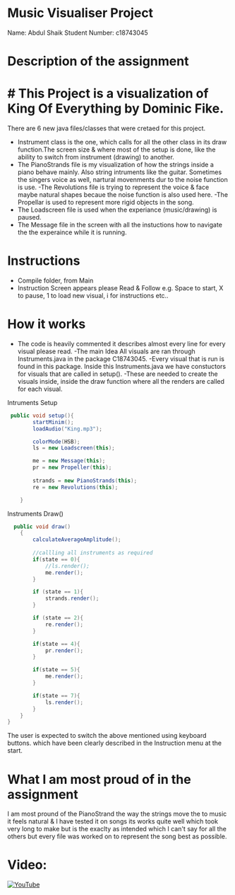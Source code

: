 # Music Visualiser Project


Name: Abdul Shaik
Student Number: c18743045

# Description of the assignment

# # This Project is a visualization of King Of Everything by Dominic Fike.
There are 6 new java files/classes that were cretaed for this project.

- Instrument class is the one, which calls for all the other class in its draw function.The screen size & where most of the setup is done, like the ability to switch from instrument (drawing) to another. 
- The PianoStrands file is  my visualization of how the strings inside a piano behave mainly. Also string intruments like the guitar. Sometimes the singers voice as well, nartural movenments dur to the noise function is use.
-The Revolutions file is trying to represent the voice & face maybe natural shapes becaue the noise function is also used here.
-The Propellar is used to represent more rigid objects in the song.
- The Loadscreen file is used when the experiance (music/drawing) is paused.
- The Message file in the screen with all the instuctions how to navigate the the experaince while it is running.

# Instructions

- Compile folder, from Main 
- Instruction Screen appears please Read & Follow e.g. Space to start, X to pause, 1 to load new visual, i for instructions etc..

# How it works

- The code is heavily commented it describes almost every line for every visual please read.
-The main Idea All visuals are ran through Instruments.java in the package C18743045. 
-Every visual that is run is found in this package. Inside this Instruments.java we have constuctors for visuals that are called in setup(). 
-These are needed to create the visuals inside, inside the draw function where all the renders are called for each visual.

Intruments Setup
```Java
 public void setup(){
        startMinim();
        loadAudio("King.mp3");

        colorMode(HSB);
        ls = new Loadscreen(this);

        me = new Message(this);
        pr = new Propeller(this);
        
        strands = new PianoStrands(this);
        re = new Revolutions(this);

    }
```

Instruments Draw()
```Java
  public void draw()
    {   
        calculateAverageAmplitude();
	
        //callling all instruments as required 
        if(state == 0){
            //ls.render();
            me.render();
        }

        if (state == 1){
            strands.render();
        }

        if (state == 2){
            re.render();
        }

        if(state == 4){
            pr.render();
        }

        if(state == 5){
            me.render();
        }

        if(state == 7){
            ls.render();
        }
    }
}
```

The user is expected to switch the above mentioned using keyboard buttons. which have been clearly described in the Instruction menu at the start.

# What I am most proud of in the assignment
I am most pround of the PianoStrand the way the strings move the to music it feels natural & I have tested it on songs its works quite well which took very long to make but is the exaclty as intended which I can't say for all the others but every file was worked on to represent the song best as possible.

# Video:
[![YouTube](https://img.youtube.com/vi/8wL6Z_dgDIA/hqdefault.jpg)](https://youtu.be/8wL6Z_dgDIA)
